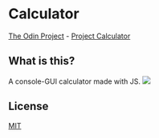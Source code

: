# Calculator
[The Odin Project](https://www.theodinproject.com/home) - [Project Calculator](https://www.theodinproject.com/courses/web-development-101/lessons/calculator)

## What is this?
A console-GUI calculator made with JS.
![](media/test.gif)

## License
[MIT](https://mit-license.org/)
